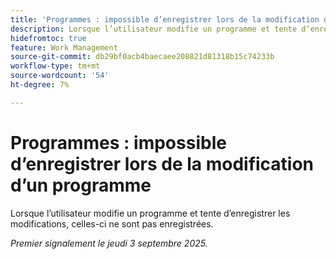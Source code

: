 ```yaml
---
title: 'Programmes : impossible d’enregistrer lors de la modification d’un programme'
description: Lorsque l’utilisateur modifie un programme et tente d’enregistrer les modifications, celles-ci ne sont pas enregistrées.
hidefromtoc: true
feature: Work Management
source-git-commit: db29bf0acb4baecaee208821d81318b15c74233b
workflow-type: tm+mt
source-wordcount: '54'
ht-degree: 7%

---
```



# Programmes : impossible d’enregistrer lors de la modification d’un programme

Lorsque l’utilisateur modifie un programme et tente d’enregistrer les modifications, celles-ci ne sont pas enregistrées.

_Premier signalement le jeudi 3 septembre 2025._

